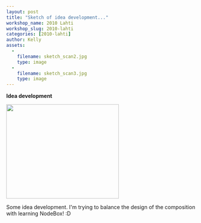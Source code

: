 ```yaml
---
layout: post
title: "Sketch of idea development..."
workshop_name: 2010 Lahti
workshop_slug: 2010-lahti
categories: [2010-lahti]
author: Kelly 
assets:
  -
    filename: sketch_scan2.jpg
    type: image
  -
    filename: sketch_scan3.jpg
    type: image
---
```

<strong>Idea development</strong>

<a href="http://workshops.nodebox.net/2010/wp-content/uploads/sketch_scan3.jpg"><img class="alignnone size-medium wp-image-518" title="sketch_scan" src="http://workshops.nodebox.net/2010/wp-content/uploads/sketch_scan3-300x251.jpg" alt="" width="300" height="251" /></a>

Some idea development. I'm trying to balance the design of the composition with learning NodeBox! :D
